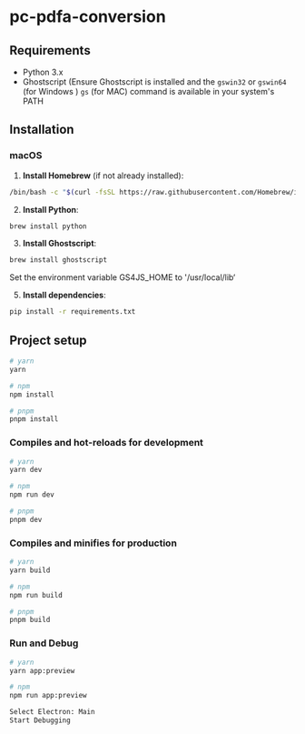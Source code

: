 # pc-pdfa-conversion

## Requirements

- Python 3.x
- Ghostscript (Ensure Ghostscript is installed and the `gswin32` or `gswin64` (for Windows ) `gs` (for MAC) command is available in your system's PATH

## Installation

### macOS

1. **Install Homebrew** (if not already installed):

```bash
/bin/bash -c "$(curl -fsSL https://raw.githubusercontent.com/Homebrew/install/HEAD/install.sh)"
```

2. **Install Python**:

```bash
brew install python
```

3. **Install Ghostscript**:

```bash
brew install ghostscript
```

Set the environment variable GS4JS_HOME to  '/usr/local/lib‘

5. **Install dependencies**:

```bash
pip install -r requirements.txt
```

## Project setup

```sh
# yarn
yarn

# npm
npm install

# pnpm
pnpm install
```

### Compiles and hot-reloads for development

```sh
# yarn
yarn dev

# npm
npm run dev

# pnpm
pnpm dev
```

### Compiles and minifies for production

```sh
# yarn
yarn build

# npm
npm run build

# pnpm
pnpm build
```

### Run and Debug

```sh
# yarn
yarn app:preview

# npm
npm run app:preview

Select Electron: Main
Start Debugging
```
